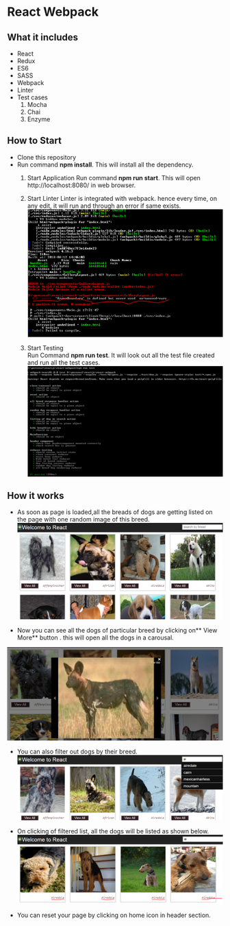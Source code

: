 # React Webpack 

## What it includes
* React
* Redux
* ES6
* SASS 
* Webpack 
* Linter
* Test cases 
    1. Mocha
    1. Chai
    1. Enzyme



## How to Start
* Clone this repository
* Run command **npm install**. This will install all the dependency.
   1. Start Application 
      Run command **npm run start**. This will open http://localhost:8080/ in web browser. 

   1.  Start Linter 
      Linter is integrated with webpack. hence every time, on any edit, it will run and through an error if same exists. 
      ![linter](https://github.com/rghvndr99/react-webpack/blob/master/src/screen/linterrors.PNG)

   1. Start Testing   
      Run Command **npm run test**. It will look out all the test file created and run all the test cases.  
      ![test image](https://github.com/rghvndr99/react-webpack/blob/master/src/screen/testcase.PNG)

## How it works
* As soon as page is loaded,all the breads of dogs are getting listed on the page with one random image of this breed.
![Home page](https://github.com/rghvndr99/react-webpack/blob/master/src/screen/home%20page.PNG) 

* Now you can see all the dogs of particular breed by clicking on** View More** button . this will open all the dogs in a carousal.

![carousal](https://github.com/rghvndr99/react-webpack/blob/master/src/screen/carousal.PNG)  

* You can also filter out dogs by their breed.
 ![Seach](https://github.com/rghvndr99/react-webpack/blob/master/src/screen/search.PNG)  

* On clicking of filtered list, all the dogs will be listed as shown below.
 ![breed](https://github.com/rghvndr99/react-webpack/blob/master/src/screen/Breed.PNG) 
* You can reset your page by clicking on home icon in header section.



